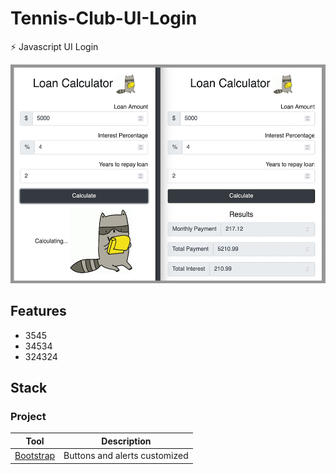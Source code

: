 # Tennis-Club-UI-Login

⚡ Javascript UI Login 

<img src="https://github.com/jtc27/Loan-Calc-JS/blob/main/img/app-preview.png" height="350">

## Features
* 3545
* 34534
* 324324

## Stack

### Project

| Tool  | Description |
| ------------- | ------------- |
|  [Bootstrap](https://getbootstrap.com/)  | Buttons and alerts customized  |




